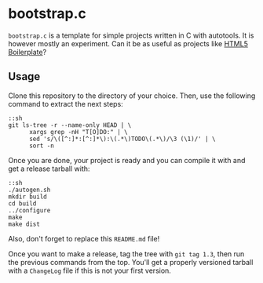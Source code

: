 bootstrap.c
===========

`bootstrap.c` is a template for simple projects written in C with
autotools. It is however mostly an experiment. Can it be as useful as
projects like [HTML5 Boilerplate][]?

[HTML5 Boilerplate]: http://html5boilerplate.com/

Usage
-----

Clone this repository to the directory of your choice. Then, use the
following command to extract the next steps:

    ::sh
    git ls-tree -r --name-only HEAD | \
          xargs grep -nH "T[O]DO:" | \
          sed 's/\([^:]*:[^:]*\):\(.*\)TODO\(.*\)/\3 (\1)/' | \
          sort -n

Once you are done, your project is ready and you can compile it with
and get a release tarball with:

    ::sh
    ./autogen.sh
    mkdir build
    cd build
    ../configure
    make
    make dist

Also, don't forget to replace this `README.md` file!

Once you want to make a release, tag the tree with `git tag 1.3`, then
run the previous commands from the top. You'll get a properly
versioned tarball with a `ChangeLog` file if this is not your first
version.
